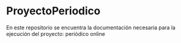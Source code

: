 # ProyectoPeriodico
En este repositorio se encuentra la documentación necesaria para la ejecución del proyecto: periódico online

